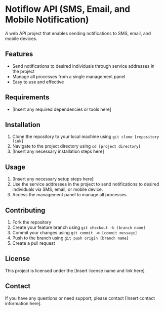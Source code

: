 #  Notiflow API (SMS, Email, and Mobile Notification)

A web API project that enables sending notifications to SMS, email, and mobile devices.

## Features
- Send notifications to desired individuals through service addresses in the project
- Manage all processes from a single management panel
- Easy to use and effective

## Requirements
- [Insert any required dependencies or tools here]

## Installation
1. Clone the repository to your local machine using `git clone [repository link]`
2. Navigate to the project directory using `cd [project directory]`
3. [Insert any necessary installation steps here]

## Usage
1. [Insert any necessary setup steps here]
2. Use the service addresses in the project to send notifications to desired individuals via SMS, email, or mobile device.
3. Access the management panel to manage all processes.

## Contributing
1. Fork the repository
2. Create your feature branch using `git checkout -b [branch name]`
3. Commit your changes using `git commit -m [commit message]`
4. Push to the branch using `git push origin [branch name]`
5. Create a pull request

## License
This project is licensed under the [Insert license name and link here].

## Contact
If you have any questions or need support, please contact [Insert contact information here].
